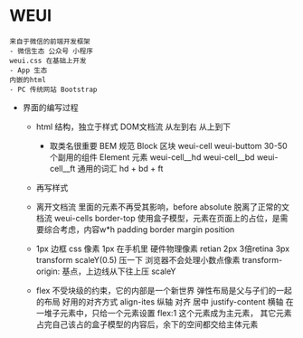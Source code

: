 # WEUI
    来自于微信的前端开发框架
    - 微信生态 公众号 小程序
    weui.css 在基础上开发
    - App 生态
    内嵌的html
    - PC 传统网站 Bootstrap

- 界面的编写过程
    - html 结构，独立于样式
      DOM文档流 从左到右 从上到下
      - 取类名很重要
      BEM 规范
      Block 区块 weui-cell 
      weui-buttom 30-50个副用的组件
      Element 元素
      weui-cell__hd
      weui-cell__bd
      weui-cell__ft
      通用的词汇 hd + bd + ft
    - 再写样式

    - 离开文档流
      里面的元素不再受其影响，before absolute 脱离了正常的文档流
      weui-cells border-top 使用盒子模型，元素在页面上的占位，是需要综合考虑，内容w*h padding border margin position
    - 1px 边框
      css 像素 1px 在手机里
      硬件物理像素 retian 2px 3倍retina 3px
      transform scaleY(0.5) 压一下
      浏览器不会处理小数点像素
      transform-origin: 基点，上边线从下往上压 scaleY
    
    - flex
      不受块级的约束，它的内部是一个新世界
      弹性布局是父与子们的一起的布局
      好用的对齐方式 align-ites 纵轴
      对齐 居中 justify-content 横轴
      在一堆子元素中，只给一个元素设置
      flex:1 这个元素成为主元素，
      其它元素占完自己该占的盒子模型的内容后，余下的空间都交给主体元素